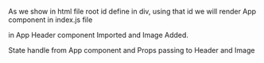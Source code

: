 As we show in html file root id define in div,
using that id we will render App component in index.js file

in App Header component Imported and Image Added.

State handle from App component and Props passing to Header and Image